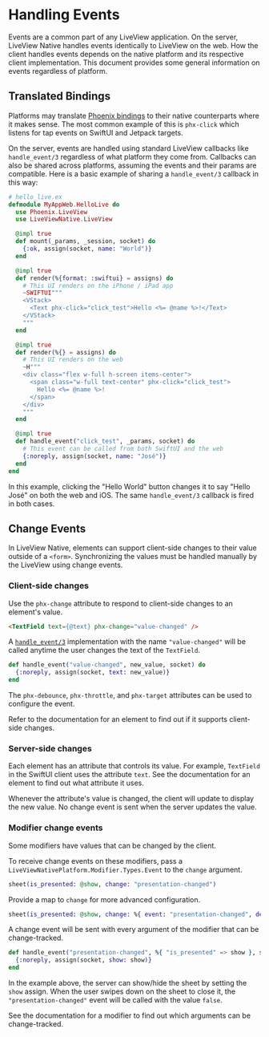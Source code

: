 # Handling Events

Events are a common part of any LiveView application. On the server, LiveView Native handles events identically to LiveView
on the web. How the client handles events depends on the native platform and its respective client implementation. This
document provides some general information on events regardless of platform.

## Translated Bindings

Platforms may translate [Phoenix bindings](https://hexdocs.pm/phoenix_live_view/bindings.html) to their native counterparts
where it makes sense. The most common example of this is `phx-click` which listens for tap events on SwiftUI and Jetpack
targets.

On the server, events are handled using standard LiveView callbacks like `handle_event/3` regardless of what platform they
come from. Callbacks can also be shared across platforms, assuming the events and their params are compatible. Here is a
basic example of sharing a `handle_event/3` callback in this way:

```elixir
# hello_live.ex
defmodule MyAppWeb.HelloLive do
  use Phoenix.LiveView
  use LiveViewNative.LiveView

  @impl true
  def mount(_params, _session, socket) do
    {:ok, assign(socket, name: "World")}
  end

  @impl true
  def render(%{format: :swiftui} = assigns) do
    # This UI renders on the iPhone / iPad app
    ~SWIFTUI"""
    <VStack>
      <Text phx-click="click_test">Hello <%= @name %>!</Text>
    </VStack>
    """
  end

  @impl true
  def render(%{} = assigns) do
    # This UI renders on the web
    ~H"""
    <div class="flex w-full h-screen items-center">
      <span class="w-full text-center" phx-click="click_test">
        Hello <%= @name %>!
      </span>
    </div>
    """
  end

  @impl true
  def handle_event("click_test", _params, socket) do
    # This event can be called from both SwiftUI and the web
    {:noreply, assign(socket, name: "José")}
  end
end
```

In this example, clicking the "Hello World" button changes it to say "Hello José" on both the web and iOS.
The same `handle_event/3` callback is fired in both cases.

## Change Events

In LiveView Native, elements can support client-side changes to their value outside of a `<form>`.
Synchronizing the values must be handled manually by the LiveView using change events.

### Client-side changes
Use the `phx-change` attribute to respond to client-side changes to an element's value.

```html
<TextField text={@text} phx-change="value-changed" />
```

A [`handle_event/3`](`c:Phoenix.LiveView.handle_event/3`) implementation with the name `"value-changed"` will be called anytime the user changes the text of the `TextField`.

```elixir
def handle_event("value-changed", new_value, socket) do
  {:noreply, assign(socket, text: new_value)}
end
```

The `phx-debounce`, `phx-throttle`, and `phx-target` attributes can be used to configure the event.

Refer to the documentation for an element to find out if it supports client-side changes.

### Server-side changes
Each element has an attribute that controls its value.
For example, `TextField` in the SwiftUI client uses the attribute `text`.
See the documentation for an element to find out what attribute it uses.

Whenever the attribute's value is changed, the client will update to display the new value.
No change event is sent when the server updates the value.

### Modifier change events
Some modifiers have values that can be changed by the client.

To receive change events on these modifiers, pass a `LiveViewNativePlatform.Modifier.Types.Event` to the `change` argument.

```elixir
sheet(is_presented: @show, change: "presentation-changed")
```

Provide a map to `change` for more advanced configuration.

```elixir
sheet(is_presented: @show, change: %{ event: "presentation-changed", debounce: 2000, target: @myself })
```

A change event will be sent with every argument of the modifier that can be change-tracked.

```elixir
def handle_event("presentation-changed", %{ "is_presented" => show }, socket) do
  {:noreply, assign(socket, show: show)}
end
```

In the example above, the server can show/hide the sheet by setting the `show` assign.
When the user swipes down on the sheet to close it, the `"presentation-changed"` event will be called with the value `false`.

See the documentation for a modifier to find out which arguments can be change-tracked.